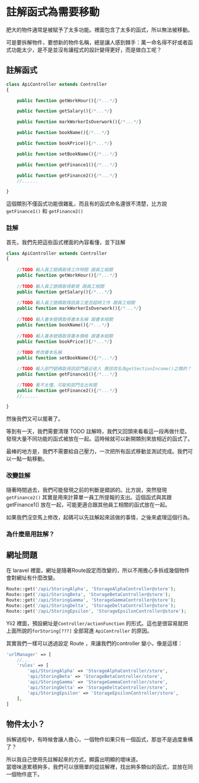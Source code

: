 # 註解函式為需要移動

肥大的物件通常是被賦予了太多功能。裡面包含了太多的函式，所以無法被移動。

可是要拆解物件，要想新的物件名稱，總是讓人感到棘手：萬一命名得不好或者函式功能太少，是不是並沒有讓程式的設計變得更好，而是做白工呢？

## 註解函式

```php
class ApiController extends Controller
{

    public function getWorkHour(){/*...*/}

    public function getSalary(){/*...*/}

    public function markWorkerIsOverwork(){/*...*/}

    public function bookName(){/*...*/}

    public function bookPrice(){/*...*/}

    public function setBookName(){/*...*/}

    public function getFinance1(){/*...*/}

    public function getFinance2(){/*...*/}
    //......

}
```

這個類別不僅函式功能很雜亂，而且有的函式命名還很不清楚，比方說 `getFinance1()` 和 `getFinance2()`

### 註解

首先，我們先把這些函式裡面的內容看懂，並下註解

```php
class ApiController extends Controller
{
    
    //TODO 輸入員工號碼取得工作時間 跟員工相關
    public function getWorkHour(){/*...*/}
    
    //TODO 輸入員工號碼取得薪資 跟員工相關
    public function getSalary(){/*...*/}
    
    //TODO 輸入員工號碼取得該員工是否超時工作 跟員工相關
    public function markWorkerIsOverwork(){/*...*/}
    
    //TODO 輸入書本號碼取得書本名稱 跟書本相關
    public function bookName(){/*...*/}
    
    //TODO 輸入書本號碼取得書本價格 跟書本相關
    public function bookPrice(){/*...*/}
    
    //TODO 修改書本名稱
    public function setBookName(){/*...*/}

    //TODO 輸入部門號碼取得該部門最近收入 應該改名為getSectionIncome()之類的？
    public function getFinance1(){/*...*/}

    //TODO 看不太懂，可能和部門支出有關
    public function getFinance2(){/*...*/}
    //......

}
```

然後我們又可以擺著了。

等到有一天，我們需要清理 TODO 註解時，我們又回頭來看看這一段再做什麼。發現大量不同功能的函式被放在一起。這時候就可以新開類別來放相近的函式了。

最棒的地方是，我們不需要給自己壓力，一次把所有函式移動並測試完成。我們可以一點一點移動。

### 改變註解

隨著時間過去，我們可能發現之前的判斷是錯誤的。比方說，突然發現`getFinance2()` 其實是用來計算單一員工所提報的支出。這個函式與其跟 getFinance1\(\) 放在一起，可能更適合跟其他員工相關的函式放在一起。

如果我們沒空馬上修改，起碼可以先註解起來該做的事情，之後來處理這個行為。

### 為什麼是用註解？

## 網址問題

在 laravel 裡面，網址是隨著Route設定而改變的，所以不用擔心多拆成幾個物件會對網址有什麼改變。

```php
Route::get('/api/StoringAlpha', 'StorageAlphaController@store');
Route::get('/api/StoringBeta', 'StorageBetaController@store');
Route::get('/api/StoringGamma', 'StorageGammaController@store');
Route::get('/api/StoringDelta', 'StorageDeltaController@store');
Route::get('/api/StoringEpsilon', 'StorageEpsilonController@store');
```

Yii2 裡面，預設網址是`Controller/actionFunction` 的形式。這也是很容易就把上面所說的`forStoring[???]` 全部寫進 `ApiController` 的原因。

其實我們一樣可以透過設定 Route ，來讓我們的controller 變小，像是這樣：

```php
'urlManager' => [
    //...
    'rules' => [
        'api/StoringAlpha' => 'StorageAlphaController/store',
        'api/StoringBeta' => 'StorageBetaController/store',
        'api/StoringGamma' => 'StorageGammaController/store',
        'api/StoringDelta' => 'StorageDeltaController/store',
        'api/StoringEpsilon' => 'StorageEpsilonController/store',
    ],
]
```

## 物件太小？

拆解過程中，有時候會讓人擔心，一個物件如果只有一個函式，那豈不是過度重構了？

所以我自己使用先註解起來的方式，顯露出明顯的壞味道。  
當壞味道累積夠多，我們可以很簡單的從註解裡，找出夠多類似的函式，並放在同一個物件底下。

